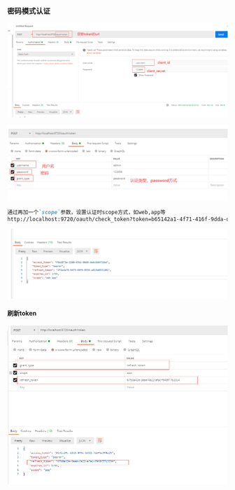 ### 密码模式认证



![image-20200915162549550](.\image\uaa\image-20200915162549550.png)

![image-20200915162703707](.\image\uaa\image-20200915162703707.png)

```markdown
通过再加一个`scope`参数，设置认证时scope方式，如web,app等
http://localhost:9720/oauth/check_token?token=b65142a1-4f71-416f-9dda-d3bc07513e3a #检查当前token是否有效
```

![image-20200915165206597](.\image\uaa\image-20200915165047247.png)

#### 刷新token

![image-20200915170121221](.\image\uaa\image-20200915170121221.png)